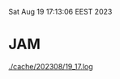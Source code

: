 Sat Aug 19 17:13:06 EEST 2023
# JAM
<a href='./cache/202308/19_17.log'>./cache/202308/19_17.log</a>
